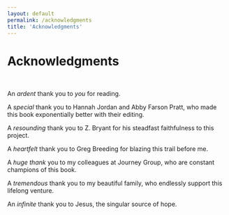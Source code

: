 ```yaml
---
layout: default
permalink: /acknowledgments
title: 'Acknowledgments'
---
```


# Acknowledgments

<div class="divider">&nbsp;</div>

An *ardent* thank you to *you* for reading.

A *special* thank you to Hannah Jordan and Abby Farson Pratt, who made this book exponentially better with their editing.

A *resounding* thank you to Z. Bryant for his steadfast faithfulness to this project.

A *heartfelt* thank you to Greg Breeding for blazing this trail before me.

A *huge thank* you to my colleagues at Journey Group, who are constant champions of this book.

A *tremendous* thank you to my beautiful family, who endlessly support this lifelong venture.

An *infinite* thank you to Jesus, the singular source of hope.
